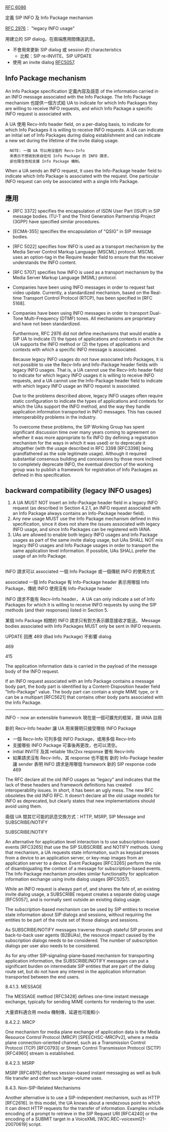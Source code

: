 [RFC 6086](https://tools.ietf.org/html/rfc6086 "Session Initiation Protocol (SIP) INFO Method and Package Framework")

定義 SIP INFO 及 Info Package mechanism

[RFC 2976](https://tools.ietf.org/html/rfc2976)： "legacy INFO usage"

用建立的 SIP dialog，在兩端應用間傳送訊息。
* 不會用來更新 SIP dialog 或 session 的 characteristics
	* 比較：SIP re-INVITE、SIP UPDATE
* 使用 an invite dialog [RFC5057](https://tools.ietf.org/html/rfc5057).

## Info Package mechanism

An Info Package specification 定義內容及語意 of the
   information carried in an INFO message associated with the Info
   Package.  The Info Package mechanism 也提供一個方式給 UA
 to indicate for which Info Packages they are willing to
   receive INFO requests, and which Info Package a specific INFO request
   is associated with.

   A UA 使用 Recv-Info header field, on a per-dialog basis, to
   indicate for which Info Packages it is willing to receive INFO
   requests.  A UA can indicate an initial set of Info Packages during
   dialog establishment and can indicate a new set during the lifetime
   of the invite dialog usage.

      NOTE: 一個 UA 可以用沒值的 Recv-Info
      來表示不想收到來自任何 Info Package 的 INFO 請求，
      卻也隱含告知支援 Info Package 機制。

   When a UA sends an INFO request, it uses the Info-Package header
   field to indicate which Info Package is associated with the request.
   One particular INFO request can only be associated with a single Info
   Package.

## 應用

* [RFC 3372] specifies the encapsulation of ISDN User Part
      (ISUP) in SIP message bodies.  ITU-T and the Third Generation
      Partnership Project (3GPP) have specified similar procedures.
* [ECMA-355] specifies the encapsulation of "QSIG" in SIP message bodies.
* [RFC 5022] specifies how INFO is used as a transport mechanism by the Media Server Control Markup Language (MSCML) protocol.  MSCML uses an option-tag in the Require header field to ensure that the receiver understands the INFO content.
* [RFC 5707] specifies how INFO is used as a transport mechanism by the Media Server Markup Language (MSML) protocol.
* Companies have been using INFO messages in order to request fast video update.  Currently, a standardized mechanism, based on the Real-time Transport Control Protocol (RTCP), has been specified in [RFC 5168].
* Companies have been using INFO messages in order to transport Dual-Tone Multi-Frequency (DTMF) tones.  All mechanisms are proprietary and have not been standardized.

   Furthermore, RFC 2976 did not define mechanisms that would enable a
   SIP UA to indicate (1) the types of applications and contexts in
   which the UA supports the INFO method or (2) the types of
   applications and contexts with which a specific INFO message is
   associated.

   Because legacy INFO usages do not have associated Info Packages, it
   is not possible to use the Recv-Info and Info-Package header fields
   with legacy INFO usages.  That is, a UA cannot use the Recv-Info
   header field to indicate for which legacy INFO usages it is willing
   to receive INFO requests, and a UA cannot use the Info-Package header
   field to indicate with which legacy INFO usage an INFO request is
   associated.

   Due to the problems described above, legacy INFO usages often require
   static configuration to indicate the types of applications and
   contexts for which the UAs support the INFO method, and the way they
   handle application information transported in INFO messages.  This
   has caused interoperability problems in the industry.

   To overcome these problems, the SIP Working Group has spent
   significant discussion time over many years coming to agreement on
   whether it was more appropriate to fix INFO (by defining a
   registration mechanism for the ways in which it was used) or to
   deprecate it altogether (with the usage described in RFC 3398
   [RFC3398] being grandfathered as the sole legitimate usage).
   Although it required substantial consensus building and concessions
   by those more inclined to completely deprecate INFO, the eventual
   direction of the working group was to publish a framework for
   registration of Info Packages as defined in this specification.

## backward compatibility (legacy INFO usages)
1. A UA MUST NOT insert an Info-Package header field in a legacy INFO request (as described in Section 4.2.1, an INFO request associated with an Info Package always contains an Info-Package header field).
2. Any new usage MUST use the Info Package mechanism defined in this specification, since it does not share the issues associated with legacy INFO usage, and since Info Packages can be registered with IANA.
3. UAs are allowed to enable both legacy INFO usages and Info Package usages as part of the same invite dialog usage, but UAs SHALL NOT mix legacy INFO usages and Info Package usages in order to transport the same application level information. If possible, UAs SHALL prefer the usage of an Info Package.

##
INFO 請求可以 associated 一個 Info Package 或一個傳統 INFO 的使用方式

associated 一個 Info Package 有 Info-Package header 表示用哪個 Info Package，傳統 INFO 使用沒有 Info-Package header

INFO 請求不能有 Recv-Info header， A UA can
   only indicate a set of Info Packages for which it is willing to
   receive INFO requests by using the SIP methods (and their responses)
   listed in Section 5.

某個 Info Package 相關的 INFO 請求只有對方表示願意接收才能送。
Message bodies associated with Info Packages MUST only be sent in INFO requests.

UPDATE 回應 469 (Bad Info Package) 不影響 dialog

469

415

The application information data is
   carried in the payload of the message body of the INFO request.

If an INFO request associated with an Info Package contains a message
   body part, the body part is identified by a Content-Disposition
   header field "Info-Package" value.  The body part can contain a
   single MIME type, or it can be a multipart [RFC5621] that contains
   other body parts associated with the Info Package.


--------
INFO – now an extensible framework
現在是一個可擴充的框架，跟 IANA 註冊

新的 Recv-Info header 讓 UA 用來聲明只接受哪些 INFO Package
* 一個 Recv-Info 可列多個 INFO Package，或用多個 Recv-Info
* 支援哪些 INFO Package 可事後再更改，也可以清空。
* initial INVITE 及其 reliable 18x/2xx response 要有 Recv-Info
* 如果請求沒有 Recv-Info，其 response 也不能有
新的 Info-Package header 讓 sender 表明 INFO 請求是用哪個 framework
新的 SIP response code 469

The RFC declare all the old INFO usages as “legacy” and indicates that the lack of these headers and framework definitions has created interoperability issues. In short, it has been an ugly mess. The new RFC obsoletes the old INFO RFC. It doesn’t declare all the old usage models for INFO as deprecated, but clearly states that new implementations should avoid using them.

兩個 UA 間其它可能的訊息交換方式：HTTP, MSRP, SIP Message and SUBSCRIBE/NOTIFY

SUBSCRIBE/NOTIFY

   An alternative for application level interaction is to use
   subscription-based events [RFC3265] that use the SIP SUBSCRIBE and
   NOTIFY methods.  Using that mechanism, a UA requests state
   information, such as keypad presses from a device to an application
   server, or key-map images from an application server to a device.
   Event Packages [RFC3265] perform the role of disambiguating the
   context of a message for subscription-based events.  The Info Package
   mechanism provides similar functionality for application information
   exchange using invite dialog usages [RFC5057].

   While an INFO request is always part of, and shares the fate of, an
   existing invite dialog usage, a SUBSCRIBE request creates a separate
   dialog usage [RFC5057], and is normally sent outside an existing
   dialog usage.

   The subscription-based mechanism can be used by SIP entities to
   receive state information about SIP dialogs and sessions, without
   requiring the entities to be part of the route set of those dialogs
   and sessions.

   As SUBSCRIBE/NOTIFY messages traverse through stateful SIP proxies
   and back-to-back user agents (B2BUAs), the resource impact caused by
   the subscription dialogs needs to be considered.  The number of
   subscription dialogs per user also needs to be considered.

   As for any other SIP-signaling-plane-based mechanism for transporting
   application information, the SUBSCRIBE/NOTIFY messages can put a
   significant burden on intermediate SIP entities that are part of the
   dialog route set, but do not have any interest in the application
   information transported between the end users.

8.4.1.3.  MESSAGE

   The MESSAGE method [RFC3428] defines one-time instant message
   exchange, typically for sending MIME contents for rendering to the
   user.

大量資料適合用 media 機制傳，延遲也可能較小


8.4.2.2.  MRCP

   One mechanism for media plane exchange of application data is the
   Media Resource Control Protocol (MRCP) [SPEECHSC-MRCPv2], where a
   media plane connection-oriented channel, such as a Transmission
   Control Protocol (TCP) [RFC0793] or Stream Control Transmission
   Protocol (SCTP) [RFC4960] stream is established.

8.4.2.3.  MSRP

   MSRP [RFC4975] defines session-based instant messaging as well as
   bulk file transfer and other such large-volume uses.

8.4.3.  Non-SIP-Related Mechanisms

   Another alternative is to use a SIP-independent mechanism, such as
   HTTP [RFC2616].  In this model, the UA knows about a rendezvous point
   to which it can direct HTTP requests for the transfer of information.
   Examples include encoding of a prompt to retrieve in the SIP Request
   URI [RFC4240] or the encoding of a SUBMIT target in a VoiceXML
   [W3C.REC-voicexml21-20070619] script.
